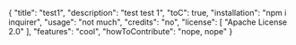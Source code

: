 {
	"title": "test1",
	"description": "test test 1",
	"toC": true,
	"installation": "npm i inquirer",
	"usage": "not much",
	"credits": "no",
	"license": [
		"Apache License 2.0"
	],
	"features": "cool",
	"howToContribute": "nope, nope"
}